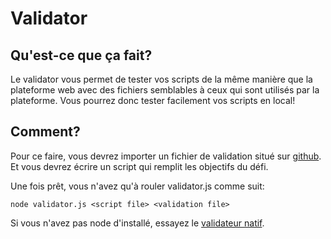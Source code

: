 # Validator
## Qu'est-ce que ça fait?
Le validator vous permet de tester vos scripts de la même manière que la plateforme web avec des fichiers semblables à ceux qui sont utilisés par la plateforme.
Vous pourrez donc tester facilement vos scripts en local!

## Comment?
Pour ce faire, vous devrez importer un fichier de validation situé sur [github](https://github.com/JDIS/CSGamesSelectionPublic).
Et vous devrez écrire un script qui remplit les objectifs du défi.

Une fois prêt, vous n'avez qu'à rouler validator.js comme suit:

`node validator.js <script file> <validation file>`

Si vous n'avez pas node d'installé, essayez le [validateur natif](https://github.com/JDIS/CSGamesSelectionPublic/tree/master/NativeValidator).
